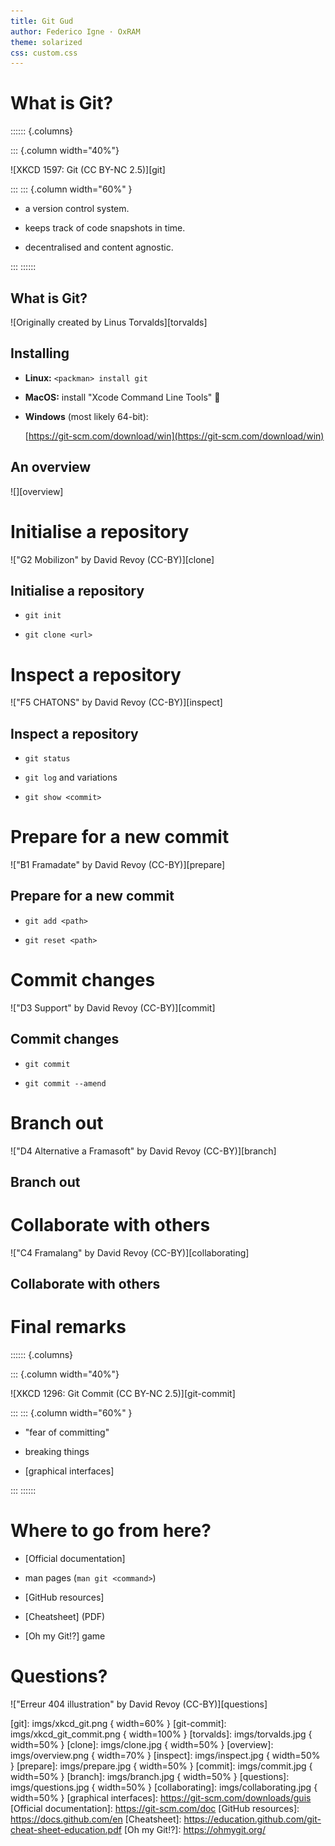 ```yaml
---
title: Git Gud
author: Federico Igne · OxRAM
theme: solarized
css: custom.css
---
```


# What is Git?

:::::: {.columns}

::: {.column width="40%"}

![XKCD 1597: Git (CC BY-NC 2.5)][git]

:::
::: {.column width="60%" }

- a version control system.

- keeps track of code snapshots in time.

- decentralised and content agnostic.

:::
::::::

## What is Git?

![Originally created by Linus Torvalds][torvalds]

## Installing

- **Linux:** `<packman> install git`

- **MacOS:** install "Xcode Command Line Tools" 🤔

- **Windows** (most likely 64-bit):

  [https://git-scm.com/download/win](https://git-scm.com/download/win)
  

## An overview

![][overview]

# Initialise a repository

!["G2 Mobilizon" by David Revoy (CC-BY)][clone]

## Initialise a repository

- `git init`

- `git clone <url>`

# Inspect a repository

!["F5 CHATONS" by David Revoy (CC-BY)][inspect]

## Inspect a repository

- `git status`

- `git log` and variations

- `git show <commit>`

# Prepare for a new commit

!["B1 Framadate" by David Revoy (CC-BY)][prepare]

## Prepare for a new commit

- `git add <path>`

- `git reset <path>`

# Commit changes

!["D3 Support" by David Revoy (CC-BY)][commit]

## Commit changes

- `git commit`

- `git commit --amend`

# Branch out

!["D4 Alternative a Framasoft" by David Revoy (CC-BY)][branch]

## Branch out

<!-- A missing page -->

# Collaborate with others

!["C4 Framalang" by David Revoy (CC-BY)][collaborating]

## Collaborate with others

<!-- A missing page -->

# Final remarks

:::::: {.columns}

::: {.column width="40%"}

![XKCD 1296: Git Commit (CC BY-NC 2.5)][git-commit]

:::
::: {.column width="60%" }

- "fear of committing"

- breaking things

- [graphical interfaces]

:::
::::::

# Where to go from here?

- [Official documentation]

- man pages (`man git <command>`)

- [GitHub resources]

- [Cheatsheet] (PDF)

- [Oh my Git!?] game

# Questions?

!["Erreur 404 illustration" by David Revoy (CC-BY)][questions]


<!-- References -->

[git]: imgs/xkcd_git.png { width=60% }
[git-commit]: imgs/xkcd_git_commit.png { width=100% }
[torvalds]: imgs/torvalds.jpg { width=50% }
[clone]: imgs/clone.jpg { width=50% }
[overview]: imgs/overview.png { width=70% }
[inspect]: imgs/inspect.jpg { width=50% }
[prepare]: imgs/prepare.jpg { width=50% }
[commit]: imgs/commit.jpg { width=50% }
[branch]: imgs/branch.jpg { width=50% }
[questions]: imgs/questions.jpg { width=50% }
[collaborating]: imgs/collaborating.jpg { width=50% }
[graphical interfaces]: https://git-scm.com/downloads/guis
[Official documentation]: https://git-scm.com/doc
[GitHub resources]: https://docs.github.com/en
[Cheatsheet]: https://education.github.com/git-cheat-sheet-education.pdf
[Oh my Git!?]: https://ohmygit.org/

<!--

Compiled with

    pandoc -t revealjs --slide-level=2 -s presentation.md -o presentation.html

using

- Pandoc 2.13
- Reveal.js 4.2.0

-->


